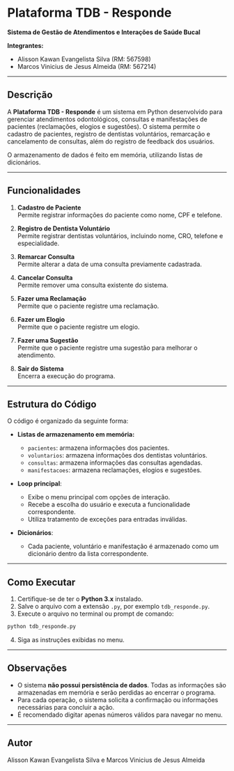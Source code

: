 # Plataforma TDB - Responde

**Sistema de Gestão de Atendimentos e Interações de Saúde Bucal**  

**Integrantes:**  
- Alisson Kawan Evangelista Silva (RM: 567598)  
- Marcos Vinicius de Jesus Almeida (RM: 567214)  

---

## Descrição

A **Plataforma TDB - Responde** é um sistema em Python desenvolvido para gerenciar atendimentos odontológicos, consultas e manifestações de pacientes (reclamações, elogios e sugestões). O sistema permite o cadastro de pacientes, registro de dentistas voluntários, remarcação e cancelamento de consultas, além do registro de feedback dos usuários.  

O armazenamento de dados é feito em memória, utilizando listas de dicionários.

---

## Funcionalidades

1. **Cadastro de Paciente**  
   Permite registrar informações do paciente como nome, CPF e telefone.

2. **Registro de Dentista Voluntário**  
   Permite registrar dentistas voluntários, incluindo nome, CRO, telefone e especialidade.

3. **Remarcar Consulta**  
   Permite alterar a data de uma consulta previamente cadastrada.

4. **Cancelar Consulta**  
   Permite remover uma consulta existente do sistema.

5. **Fazer uma Reclamação**  
   Permite que o paciente registre uma reclamação.

6. **Fazer um Elogio**  
   Permite que o paciente registre um elogio.

7. **Fazer uma Sugestão**  
   Permite que o paciente registre uma sugestão para melhorar o atendimento.

8. **Sair do Sistema**  
   Encerra a execução do programa.

---

## Estrutura do Código

O código é organizado da seguinte forma:

- **Listas de armazenamento em memória:**
  - `pacientes`: armazena informações dos pacientes.
  - `voluntarios`: armazena informações dos dentistas voluntários.
  - `consultas`: armazena informações das consultas agendadas.
  - `manifestacoes`: armazena reclamações, elogios e sugestões.

- **Loop principal**:
  - Exibe o menu principal com opções de interação.
  - Recebe a escolha do usuário e executa a funcionalidade correspondente.
  - Utiliza tratamento de exceções para entradas inválidas.

- **Dicionários**:
  - Cada paciente, voluntário e manifestação é armazenado como um dicionário dentro da lista correspondente.

---

## Como Executar

1. Certifique-se de ter o **Python 3.x** instalado.
2. Salve o arquivo com a extensão `.py`, por exemplo `tdb_responde.py`.
3. Execute o arquivo no terminal ou prompt de comando:

```bash
python tdb_responde.py
```

4. Siga as instruções exibidas no menu.

---

## Observações

- O sistema **não possui persistência de dados**. Todas as informações são armazenadas em memória e serão perdidas ao encerrar o programa.
- Para cada operação, o sistema solicita a confirmação ou informações necessárias para concluir a ação.
- É recomendado digitar apenas números válidos para navegar no menu.

---

## Autor

Alisson Kawan Evangelista Silva e Marcos Vinicius de Jesus Almeida
